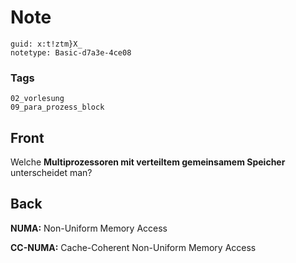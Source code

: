 # Note
```
guid: x:t!ztm}X_
notetype: Basic-d7a3e-4ce08
```

### Tags
```
02_vorlesung
09_para_prozess_block
```

## Front
<p>Welche <b>Multiprozessoren mit verteiltem gemeinsamem
Speicher</b> unterscheidet man?

## Back
<p><b>NUMA:</b> Non-Uniform Memory Access
<p><b>CC-NUMA:</b> Cache-Coherent Non-Uniform Memory Access
